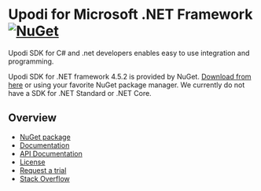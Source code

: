 # Upodi for Microsoft .NET Framework [![NuGet](https://img.shields.io/nuget/v/stripe.net.svg)](https://www.nuget.org/packages/UpodiSdk/)
Upodi SDK for C# and .net developers enables easy to use integration and programming.

Upodi SDK for .NET framework 4.5.2 is provided by NuGet. [Download from here](https://www.nuget.org/packages/UpodiSdk/) or using your favorite NuGet package manager. We currently do not have a SDK for .NET Standard or .NET Core.

## Overview
* [NuGet package](https://www.nuget.org/packages/UpodiSdk/)
* [Documentation](https://docs.upodi.com)
* [API Documentation](https://docs.upodi.com/v1.0/reference)
* [License](https://github.com/Upodi/dotnet-sdk/blob/master/LICENSE)
* [Request a trial](http://www.upodi.com/product/signup/)
* [Stack Overflow](http://stackoverflow.com/questions/tagged/upodi)
